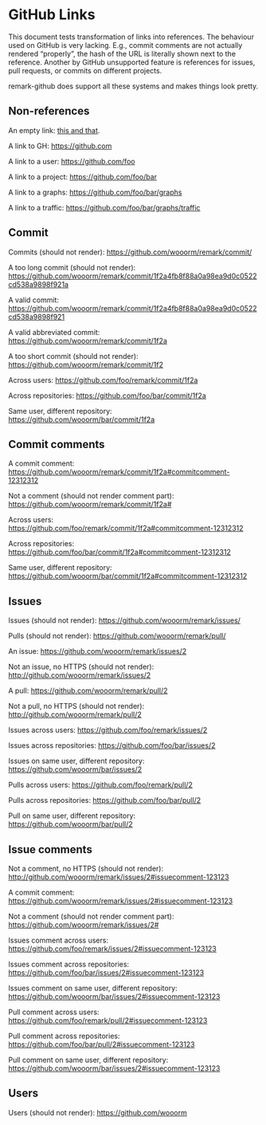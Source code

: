 # GitHub Links

This document tests transformation of links into references.
The behaviour used on GitHub is very lacking. E.g., commit comments
are not actually rendered “properly”, the hash of the URL is literally
shown next to the reference. Another by GitHub unsupported feature is
references for issues, pull requests, or commits on different projects.

remark-github does support all these systems and makes things look
pretty.

## Non-references

An empty link: [this and that]().

A link to GH:
<https://github.com>

A link to a user:
<https://github.com/foo>

A link to a project:
<https://github.com/foo/bar>

A link to a graphs:
<https://github.com/foo/bar/graphs>

A link to a traffic:
<https://github.com/foo/bar/graphs/traffic>

## Commit

Commits (should not render):
<https://github.com/wooorm/remark/commit/>

A too long commit (should not render):
<https://github.com/wooorm/remark/commit/1f2a4fb8f88a0a98ea9d0c0522cd538a9898f921a>

A valid commit:
<https://github.com/wooorm/remark/commit/1f2a4fb8f88a0a98ea9d0c0522cd538a9898f921>

A valid abbreviated commit:
<https://github.com/wooorm/remark/commit/1f2a>

A too short commit (should not render):
<https://github.com/wooorm/remark/commit/1f2>

Across users:
<https://github.com/foo/remark/commit/1f2a>

Across repositories:
<https://github.com/foo/bar/commit/1f2a>

Same user, different repository:
<https://github.com/wooorm/bar/commit/1f2a>

## Commit comments

A commit comment:
<https://github.com/wooorm/remark/commit/1f2a#commitcomment-12312312>

Not a comment (should not render comment part):
<https://github.com/wooorm/remark/commit/1f2a#>

Across users:
<https://github.com/foo/remark/commit/1f2a#commitcomment-12312312>

Across repositories:
<https://github.com/foo/bar/commit/1f2a#commitcomment-12312312>

Same user, different repository:
<https://github.com/wooorm/bar/commit/1f2a#commitcomment-12312312>

## Issues

Issues (should not render):
<https://github.com/wooorm/remark/issues/>

Pulls (should not render):
<https://github.com/wooorm/remark/pull/>

An issue:
<https://github.com/wooorm/remark/issues/2>

Not an issue, no HTTPS (should not render):
<http://github.com/wooorm/remark/issues/2>

A pull:
<https://github.com/wooorm/remark/pull/2>

Not a pull, no HTTPS (should not render):
<http://github.com/wooorm/remark/pull/2>

Issues across users:
<https://github.com/foo/remark/issues/2>

Issues across repositories:
<https://github.com/foo/bar/issues/2>

Issues on same user, different repository:
<https://github.com/wooorm/bar/issues/2>

Pulls across users:
<https://github.com/foo/remark/pull/2>

Pulls across repositories:
<https://github.com/foo/bar/pull/2>

Pull on same user, different repository:
<https://github.com/wooorm/bar/pull/2>

## Issue comments

Not a comment, no HTTPS (should not render):
<http://github.com/wooorm/remark/issues/2#issuecomment-123123>

A commit comment:
<https://github.com/wooorm/remark/issues/2#issuecomment-123123>

Not a comment (should not render comment part):
<https://github.com/wooorm/remark/issues/2#>

Issues comment across users:
<https://github.com/foo/remark/issues/2#issuecomment-123123>

Issues comment across repositories:
<https://github.com/foo/bar/issues/2#issuecomment-123123>

Issues comment on same user, different repository:
<https://github.com/wooorm/bar/issues/2#issuecomment-123123>

Pull comment across users:
<https://github.com/foo/remark/pull/2#issuecomment-123123>

Pull comment across repositories:
<https://github.com/foo/bar/pull/2#issuecomment-123123>

Pull comment on same user, different repository:
<https://github.com/wooorm/bar/issues/2#issuecomment-123123>

## Users

Users (should not render):
<https://github.com/wooorm>
